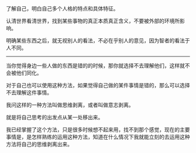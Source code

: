 了解自己，明白自己多个人格的特点和具体特征。

认清世界看清世界，找到某些事物的真正本质真正含义，不要被外部的环境所影响。

明确某些东西之后，就无视别人的看法，不必在乎别人的意见，因为智者的看法于人不同。
___
当你觉得身边一些人做的东西是错的的时候，那你就选择不去理解他们，这样就不会被他们同化。

对于自己也可以使用这种方法，如果觉得自己做的某件事情是错的，那么可以选择不去理解这件事情。

  

我问这样的一种方法叫做思维剥离，或者叫做意志剥离。

就是将自己思考的出发点从某一处移出来。

  

我已经掌握了这个方法，只是很多时候想不起来用，找不到那个感觉，现在的主要事情是，是怎样熟练的运用这种方法，知道在什么情况下我就能立刻的去运用这种方法将自己的思维剥离出来。